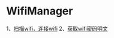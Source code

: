 # WifiManager
1、[扫描wifi，连接wifi](https://github.com/PearLemon/WifiManager/blob/master/app/src/main/java/pear/lemon/wifi/main/MainActivity.java)
2、[获取wifi密码明文](https://github.com/PearLemon/WifiManager/blob/master/app/src/main/java/pear/lemon/wifi/main/SafeActivity.java)
